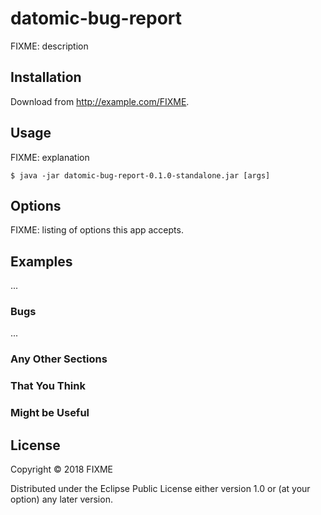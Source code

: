 # datomic-bug-report

FIXME: description

## Installation

Download from http://example.com/FIXME.

## Usage

FIXME: explanation

    $ java -jar datomic-bug-report-0.1.0-standalone.jar [args]

## Options

FIXME: listing of options this app accepts.

## Examples

...

### Bugs

...

### Any Other Sections
### That You Think
### Might be Useful

## License

Copyright © 2018 FIXME

Distributed under the Eclipse Public License either version 1.0 or (at
your option) any later version.
